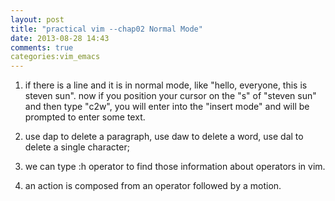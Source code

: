 ```yaml
---
layout: post
title: "practical vim --chap02 Normal Mode"
date: 2013-08-28 14:43
comments: true
categories:vim_emacs
---
```

1. if there is a line and it is in normal mode, like "hello, everyone, this is steven sun". now if you position your cursor on the "s" of "steven sun" and then type "c2w", you will enter into the "insert mode" and will be prompted to enter some text.

2. use dap to delete a paragraph, use daw to  delete a  word, use dal to delete a  single character;

3. we can type :h operator to find those information about operators in vim.

4. an action is composed from an operator followed by a motion.


